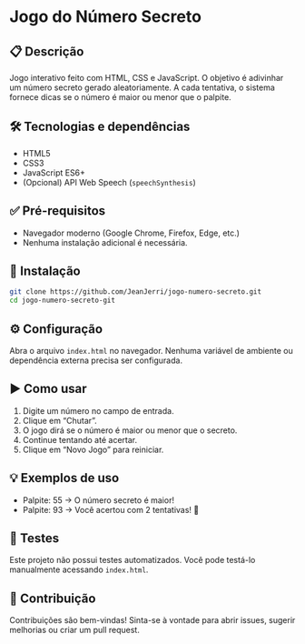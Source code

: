 # Jogo do Número Secreto

## 📋 Descrição  
Jogo interativo feito com HTML, CSS e JavaScript. O objetivo é adivinhar um número secreto gerado aleatoriamente. A cada tentativa, o sistema fornece dicas se o número é maior ou menor que o palpite.

## 🛠 Tecnologias e dependências  
- HTML5  
- CSS3  
- JavaScript ES6+  
- (Opcional) API Web Speech (`speechSynthesis`)

## ✅ Pré-requisitos  
- Navegador moderno (Google Chrome, Firefox, Edge, etc.)
- Nenhuma instalação adicional é necessária.

## 🚀 Instalação  
```bash
git clone https://github.com/JeanJerri/jogo-numero-secreto.git
cd jogo-numero-secreto-git
```

## ⚙️ Configuração

Abra o arquivo `index.html` no navegador.
Nenhuma variável de ambiente ou dependência externa precisa ser configurada.

## ▶️ Como usar

1. Digite um número no campo de entrada.
2. Clique em “Chutar”.
3. O jogo dirá se o número é maior ou menor que o secreto.
4. Continue tentando até acertar.
5. Clique em “Novo Jogo” para reiniciar.

## 💡 Exemplos de uso

* Palpite: 55
  → O número secreto é maior!
* Palpite: 93
  → Você acertou com 2 tentativas! 🎉

## 🧪 Testes

Este projeto não possui testes automatizados.
Você pode testá-lo manualmente acessando `index.html`.

## 🤝 Contribuição

Contribuições são bem-vindas!
Sinta-se à vontade para abrir issues, sugerir melhorias ou criar um pull request.
